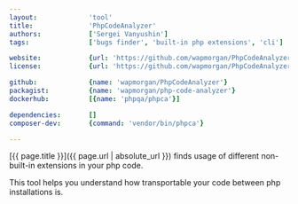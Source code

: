```yaml
---
layout:             'tool'
title:              'PhpCodeAnalyzer'
authors:            ['Sergei Vanyushin']
tags:               ['bugs finder', 'built-in php extensions', 'cli'] 

website:            {url: 'https://github.com/wapmorgan/PhpCodeAnalyzer'}
license:            {url: 'https://github.com/wapmorgan/PhpCodeAnalyzer/blob/master/LICENSE.md', label: 'BSD 3-clause "New" or "Revised" License'}

github:             {name: 'wapmorgan/PhpCodeAnalyzer'}
packagist:          {name: 'wapmorgan/php-code-analyzer'}               
dockerhub:          [{name: 'phpqa/phpca'}]     

dependencies:       []
composer-dev:       {command: 'vendor/bin/phpca'}

---
```


[{{ page.title }}]({{ page.url | absolute_url }}) finds usage of different non-built-in extensions in your php code.
 
<!--more--> 

This tool helps you understand how transportable your code between php installations is.
